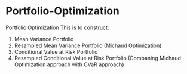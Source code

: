 # Portfolio-Optimization
Portfolio Optimization
This is to construct:
1. Mean Variance Portfolio 
2. Resampled Mean Variance Portfolio (Michaud Optimization)
3. Conditional Value at Risk Portfolio
4. Resampled Conditional Value at Risk Portfolio (Combaning Michaud Optimization approach with CVaR approach)
